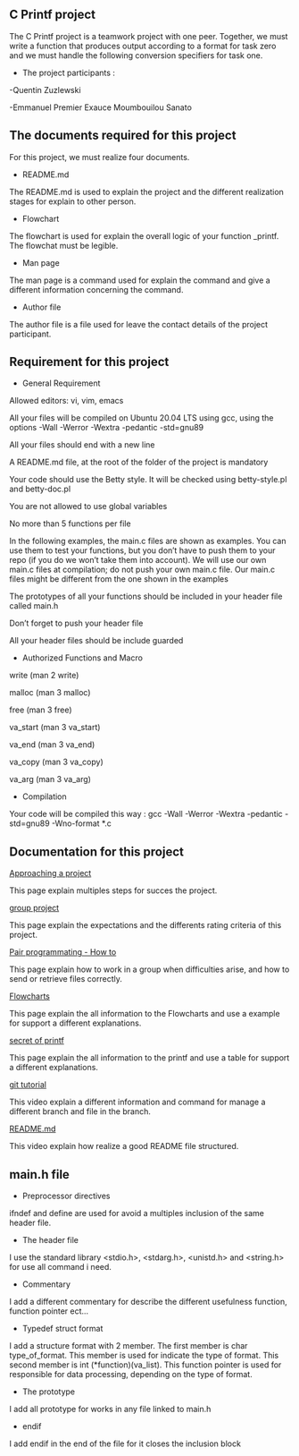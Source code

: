 ## C Printf project

The C Printf project is a teamwork project with one peer. Together, we must write a function that produces output according to a format for task zero and we must handle the following conversion specifiers for task one.

* The project participants :

-Quentin Zuzlewski

-Emmanuel Premier Exauce Moumbouilou Sanato

## The documents required for this project

For this project, we must realize four documents. 

* README.md

The README.md is used to explain the project and the different realization stages for explain to other person.

* Flowchart

The flowchart is used for explain the overall logic of your function _printf. The flowchat must be legible.

* Man page

The man page is a command used for explain the command and give a different information concerning the command.

* Author file

The author file is a file used for leave the contact details of the project participant.

## Requirement for this project

* General Requirement

Allowed editors: vi, vim, emacs

All your files will be compiled on Ubuntu 20.04 LTS using gcc, using the options -Wall -Werror -Wextra -pedantic -std=gnu89

All your files should end with a new line

A README.md file, at the root of the folder of the project is mandatory

Your code should use the Betty style. It will be checked using betty-style.pl and betty-doc.pl

You are not allowed to use global variables

No more than 5 functions per file

In the following examples, the main.c files are shown as examples. You can use them to test your functions, but you don’t have to push them to your repo (if you do we won’t take them into account). We will use our own main.c files at compilation; do not push your own main.c file. Our main.c files might be different from the one shown in the examples

The prototypes of all your functions should be included in your header file called main.h

Don’t forget to push your header file

All your header files should be include guarded

* Authorized Functions and Macro

write (man 2 write)

malloc (man 3 malloc)

free (man 3 free)

va_start (man 3 va_start)

va_end (man 3 va_end)

va_copy (man 3 va_copy)

va_arg (man 3 va_arg)

* Compilation

Your code will be compiled this way : gcc -Wall -Werror -Wextra -pedantic -std=gnu89 -Wno-format *.c

## Documentation for this project

[Approaching a project](https://intranet.hbtn.io/concepts/881)

This page explain multiples steps for succes the project.

[group project](https://intranet.hbtn.io/concepts/893)

This page explain the expectations and the differents rating criteria of this project.

[Pair programmating - How to](https://intranet.hbtn.io/concepts/894)

This page explain how to work in a group when difficulties arise, and how to send or retrieve files correctly.

[Flowcharts](https://intranet.hbtn.io/concepts/895)

This page explain the all information to the Flowcharts and use a example for support a different explanations.

[secret of printf](https://s3.eu-west-3.amazonaws.com/hbtn.intranet/uploads/misc/2022/11/d38f88e96a617135804dca9f9c49632751e06aa7.pdf?X-Amz-Algorithm=AWS4-HMAC-SHA256&X-Amz-Credential=AKIA4MYA5JM5DUTZGMZG%2F20250326%2Feu-west-3%2Fs3%2Faws4_request&X-Amz-Date=20250326T215550Z&X-Amz-Expires=86400&X-Amz-SignedHeaders=host&X-Amz-Signature=5d2edc235c2bb3a2f903639e1c60533a398d77adb1b666a0e7b9b89150940ef8)

This page explain the all information to the printf and use a table for support a different explanations.

[git tutorial](https://www.youtube.com/watch?v=iZ55m9ieSCo)

This video explain a different information and command for manage a different branch and file in the branch.

[README.md](https://www.youtube.com/watch?v=f2PczmU0QPQ)

This video explain how realize a good README file structured.

## main.h file

* Preprocessor directives

ifndef and define are used for avoid a multiples inclusion of the same header file.

* The header file

I use the standard library <stdio.h>, <stdarg.h>, <unistd.h> and <string.h> for use all command i need.

* Commentary

I add a different commentary for describe the different usefulness function, function pointer ect... 

* Typedef struct format

I add a structure format with 2 member. The first member is char type_of_format. This member is used for indicate the type of format. This second member is int (*function)(va_list). This function pointer is used for responsible for data processing, depending on the type of format.

* The prototype

I add all prototype for works in any file linked to main.h

* endif

I add endif in the end of the file for it closes the inclusion block

